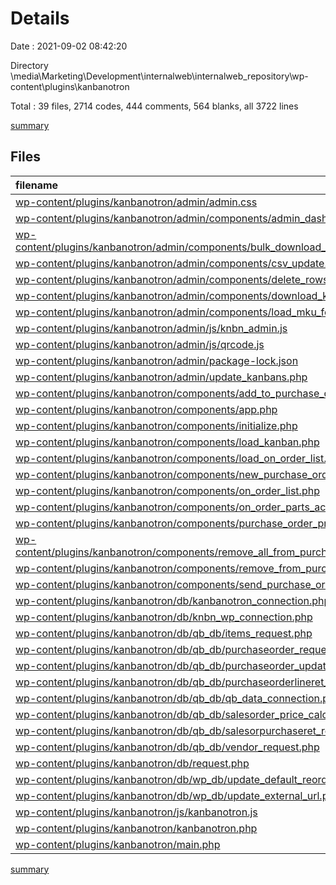 # Details

Date : 2021-09-02 08:42:20

Directory \\media\Marketing\Development\internalweb\internalweb_repository\wp-content\plugins\kanbanotron

Total : 39 files,  2714 codes, 444 comments, 564 blanks, all 3722 lines

[summary](results.md)

## Files
| filename | language | code | comment | blank | total |
| :--- | :--- | ---: | ---: | ---: | ---: |
| [wp-content/plugins/kanbanotron/admin/admin.css](/wp-content/plugins/kanbanotron/admin/admin.css) | CSS | 225 | 0 | 31 | 256 |
| [wp-content/plugins/kanbanotron/admin/components/admin_dashboard.php](/wp-content/plugins/kanbanotron/admin/components/admin_dashboard.php) | PHP | 144 | 4 | 28 | 176 |
| [wp-content/plugins/kanbanotron/admin/components/bulk_download_kanban_labels.php](/wp-content/plugins/kanbanotron/admin/components/bulk_download_kanban_labels.php) | PHP | 4 | 0 | 1 | 5 |
| [wp-content/plugins/kanbanotron/admin/components/csv_update.php](/wp-content/plugins/kanbanotron/admin/components/csv_update.php) | PHP | 158 | 10 | 37 | 205 |
| [wp-content/plugins/kanbanotron/admin/components/delete_rows_sql.php](/wp-content/plugins/kanbanotron/admin/components/delete_rows_sql.php) | PHP | 21 | 0 | 6 | 27 |
| [wp-content/plugins/kanbanotron/admin/components/download_kanban_labels.php](/wp-content/plugins/kanbanotron/admin/components/download_kanban_labels.php) | PHP | 108 | 17 | 20 | 145 |
| [wp-content/plugins/kanbanotron/admin/components/load_mku_form_fields.php](/wp-content/plugins/kanbanotron/admin/components/load_mku_form_fields.php) | PHP | 52 | 17 | 11 | 80 |
| [wp-content/plugins/kanbanotron/admin/js/knbn_admin.js](/wp-content/plugins/kanbanotron/admin/js/knbn_admin.js) | JavaScript | 43 | 0 | 4 | 47 |
| [wp-content/plugins/kanbanotron/admin/js/qrcode.js](/wp-content/plugins/kanbanotron/admin/js/qrcode.js) | JavaScript | 414 | 127 | 74 | 615 |
| [wp-content/plugins/kanbanotron/admin/package-lock.json](/wp-content/plugins/kanbanotron/admin/package-lock.json) | JSON | 11 | 0 | 1 | 12 |
| [wp-content/plugins/kanbanotron/admin/update_kanbans.php](/wp-content/plugins/kanbanotron/admin/update_kanbans.php) | PHP | 15 | 1 | 3 | 19 |
| [wp-content/plugins/kanbanotron/components/add_to_purchase_order.php](/wp-content/plugins/kanbanotron/components/add_to_purchase_order.php) | PHP | 31 | 7 | 13 | 51 |
| [wp-content/plugins/kanbanotron/components/app.php](/wp-content/plugins/kanbanotron/components/app.php) | PHP | 23 | 2 | 4 | 29 |
| [wp-content/plugins/kanbanotron/components/initialize.php](/wp-content/plugins/kanbanotron/components/initialize.php) | PHP | 74 | 3 | 22 | 99 |
| [wp-content/plugins/kanbanotron/components/load_kanban.php](/wp-content/plugins/kanbanotron/components/load_kanban.php) | PHP | 133 | 19 | 15 | 167 |
| [wp-content/plugins/kanbanotron/components/load_on_order_list.php](/wp-content/plugins/kanbanotron/components/load_on_order_list.php) | PHP | 41 | 17 | 14 | 72 |
| [wp-content/plugins/kanbanotron/components/new_purchase_order.php](/wp-content/plugins/kanbanotron/components/new_purchase_order.php) | PHP | 40 | 2 | 11 | 53 |
| [wp-content/plugins/kanbanotron/components/on_order_list.php](/wp-content/plugins/kanbanotron/components/on_order_list.php) | PHP | 12 | 1 | 3 | 16 |
| [wp-content/plugins/kanbanotron/components/on_order_parts_acc.php](/wp-content/plugins/kanbanotron/components/on_order_parts_acc.php) | PHP | 24 | 0 | 0 | 24 |
| [wp-content/plugins/kanbanotron/components/purchase_order_preview.php](/wp-content/plugins/kanbanotron/components/purchase_order_preview.php) | PHP | 91 | 18 | 29 | 138 |
| [wp-content/plugins/kanbanotron/components/remove_all_from_purchase_order.php](/wp-content/plugins/kanbanotron/components/remove_all_from_purchase_order.php) | PHP | 50 | 18 | 21 | 89 |
| [wp-content/plugins/kanbanotron/components/remove_from_purchase_order.php](/wp-content/plugins/kanbanotron/components/remove_from_purchase_order.php) | PHP | 24 | 4 | 10 | 38 |
| [wp-content/plugins/kanbanotron/components/send_purchase_order.php](/wp-content/plugins/kanbanotron/components/send_purchase_order.php) | PHP | 82 | 67 | 38 | 187 |
| [wp-content/plugins/kanbanotron/db/kanbanotron_connection.php](/wp-content/plugins/kanbanotron/db/kanbanotron_connection.php) | PHP | 10 | 2 | 4 | 16 |
| [wp-content/plugins/kanbanotron/db/knbn_wp_connection.php](/wp-content/plugins/kanbanotron/db/knbn_wp_connection.php) | PHP | 10 | 2 | 4 | 16 |
| [wp-content/plugins/kanbanotron/db/qb_db/items_request.php](/wp-content/plugins/kanbanotron/db/qb_db/items_request.php) | PHP | 23 | 3 | 7 | 33 |
| [wp-content/plugins/kanbanotron/db/qb_db/purchaseorder_request.php](/wp-content/plugins/kanbanotron/db/qb_db/purchaseorder_request.php) | PHP | 49 | 6 | 11 | 66 |
| [wp-content/plugins/kanbanotron/db/qb_db/purchaseorder_update.php](/wp-content/plugins/kanbanotron/db/qb_db/purchaseorder_update.php) | PHP | 121 | 14 | 21 | 156 |
| [wp-content/plugins/kanbanotron/db/qb_db/purchaseorderlineret_update.php](/wp-content/plugins/kanbanotron/db/qb_db/purchaseorderlineret_update.php) | PHP | 70 | 15 | 18 | 103 |
| [wp-content/plugins/kanbanotron/db/qb_db/qb_data_connection.php](/wp-content/plugins/kanbanotron/db/qb_db/qb_data_connection.php) | PHP | 10 | 2 | 4 | 16 |
| [wp-content/plugins/kanbanotron/db/qb_db/salesorder_price_calculation.php](/wp-content/plugins/kanbanotron/db/qb_db/salesorder_price_calculation.php) | PHP | 9 | 0 | 5 | 14 |
| [wp-content/plugins/kanbanotron/db/qb_db/salesorpurchaseret_request.php](/wp-content/plugins/kanbanotron/db/qb_db/salesorpurchaseret_request.php) | PHP | 23 | 3 | 7 | 33 |
| [wp-content/plugins/kanbanotron/db/qb_db/vendor_request.php](/wp-content/plugins/kanbanotron/db/qb_db/vendor_request.php) | PHP | 98 | 3 | 7 | 108 |
| [wp-content/plugins/kanbanotron/db/request.php](/wp-content/plugins/kanbanotron/db/request.php) | PHP | 107 | 7 | 10 | 124 |
| [wp-content/plugins/kanbanotron/db/wp_db/update_default_reorder_quan.php](/wp-content/plugins/kanbanotron/db/wp_db/update_default_reorder_quan.php) | PHP | 21 | 3 | 10 | 34 |
| [wp-content/plugins/kanbanotron/db/wp_db/update_external_url.php](/wp-content/plugins/kanbanotron/db/wp_db/update_external_url.php) | PHP | 38 | 3 | 15 | 56 |
| [wp-content/plugins/kanbanotron/js/kanbanotron.js](/wp-content/plugins/kanbanotron/js/kanbanotron.js) | JavaScript | 137 | 12 | 19 | 168 |
| [wp-content/plugins/kanbanotron/kanbanotron.php](/wp-content/plugins/kanbanotron/kanbanotron.php) | PHP | 153 | 35 | 24 | 212 |
| [wp-content/plugins/kanbanotron/main.php](/wp-content/plugins/kanbanotron/main.php) | PHP | 15 | 0 | 2 | 17 |

[summary](results.md)